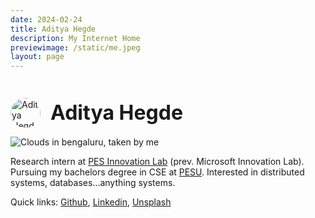 ```yaml
---
date: 2024-02-24
title: Aditya Hegde
description: My Internet Home
previewimage: /static/me.jpeg
layout: page
---
```


<div style="display: inline-flex; align-items: center; gap: 1rem; padding-top: 1.8rem; padding-bottom: 0rem;">
    <img style="width: auto; height: 3rem; border-radius: 100%;" src="https://github.com/bwaklog.png" alt="Aditya Hegde profile picture" />
    <h1 style="font-size: 2rem; margin: 0;">Aditya Hegde</h1>
</div>

![Clouds in bengaluru, taken by me](https://images.unsplash.com/photo-1758894239860-e96e4dc65007?q=80&w=3821&auto=format&fit=crop&ixlib=rb-4.1.0&ixid=M3wxMjA3fDB8MHxwaG90by1wYWdlfHx8fGVufDB8fHx8fA%3D%3D)


Research intern at [PES Innovation Lab](https://www.theinnovationlab.in/) (prev. Microsoft Innovation Lab). Pursuing my bachelors degree in CSE at [PESU](https://pes.edu). Interested in distributed systems, databases...anything systems.

<div class="cite-block">

Quick links: [Github](https://github.com/bwaklog), [Linkedin](https://www.linkedin.com/in/adityamhegde/), [Unsplash](https://unsplash.com/adihegde)

</div>


<!-- ![Singapore Marina Bay Overpass](https://images.unsplash.com/photo-1739971532189-f683e22f57cb?q=80&w=2940&auto=format&fit=crop&ixlib=rb-4.0.3&ixid=M3wxMjA3fDB8MHxwaG90by1wYWdlfHx8fGVufDB8fHx8fA%3D%3D) -->



<!-- Also a part of clubs like [HSP](https://homebrew.hsp-ec.xyz/about/) and [ACM](https://acmpesuecc.github.io) here at my uni and part of both the _Mentoring_ and _Design_ team.  Currently learning distributed systems and networking concepts...also, a big fan of tennis and motorsport.-->


<!--[Picture with my team during Fireside Talk](https://i.imgur.com/baBL4wG.jpg)
Golang Bangalore Meetup - 6th May 2024-->
